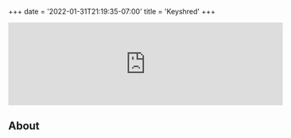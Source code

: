 +++
date = '2022-01-31T21:19:35-07:00'
title = 'Keyshred'
+++

<iframe frameborder="0" src="https://itch.io/embed/1378045" width="552" height="167"><a href="https://doublebrackets.itch.io/keyshred">KeyShred by DoubleBrackets</a></iframe>

## About

